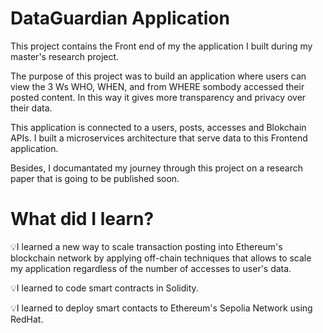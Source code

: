 # DataGuardian Application

This project contains the Front end of my the application I built during my master's research project. 

The purpose of this project was to build an application where users can view the 3 Ws WHO, WHEN, and from WHERE sombody accessed their posted content. In this way it gives more transparency and privacy over their data.

This application is connected to a users, posts, accesses and Blokchain APIs. I built a microservices architecture that serve data to this Frontend application.

Besides, I documantated my journey through this project on a research paper that is going to be published soon. 

# What did I learn?

💡I learned a new way to scale transaction posting into Ethereum's blockchain network by applying off-chain techniques that allows to scale my application regardless of the number of accesses to user's data.

💡I learned to code smart contracts in Solidity.

💡I learned to deploy smart contacts to Ethereum's Sepolia Network using RedHat.